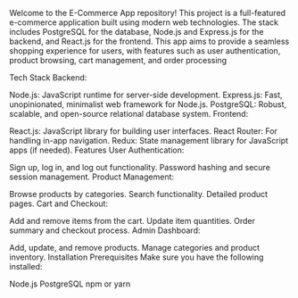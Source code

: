 Welcome to the E-Commerce App repository! This project is a full-featured e-commerce application built using modern web technologies. The stack includes PostgreSQL for the database, Node.js and Express.js for the backend, and React.js for the frontend. This app aims to provide a seamless shopping experience for users, with features such as user authentication, product browsing, cart management, and order processing

Tech Stack
Backend:

Node.js: JavaScript runtime for server-side development.
Express.js: Fast, unopinionated, minimalist web framework for Node.js.
PostgreSQL: Robust, scalable, and open-source relational database system.
Frontend:

React.js: JavaScript library for building user interfaces.
React Router: For handling in-app navigation.
Redux: State management library for JavaScript apps (if needed).
Features
User Authentication:

Sign up, log in, and log out functionality.
Password hashing and secure session management.
Product Management:

Browse products by categories.
Search functionality.
Detailed product pages.
Cart and Checkout:

Add and remove items from the cart.
Update item quantities.
Order summary and checkout process.
Admin Dashboard:

Add, update, and remove products.
Manage categories and product inventory.
Installation
Prerequisites
Make sure you have the following installed:

Node.js
PostgreSQL
npm or yarn
